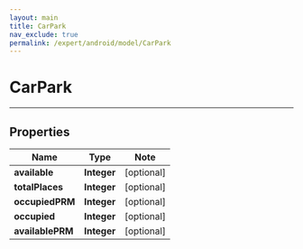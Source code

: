 ```yaml
---
layout: main
title: CarPark
nav_exclude: true
permalink: /expert/android/model/CarPark
---
```


# CarPark

---

## Properties

Name | Type | Note
---- | ---- | ----
**available** | **Integer** | [optional] 
**totalPlaces** | **Integer** | [optional] 
**occupiedPRM** | **Integer** | [optional] 
**occupied** | **Integer** | [optional] 
**availablePRM** | **Integer** | [optional] 

